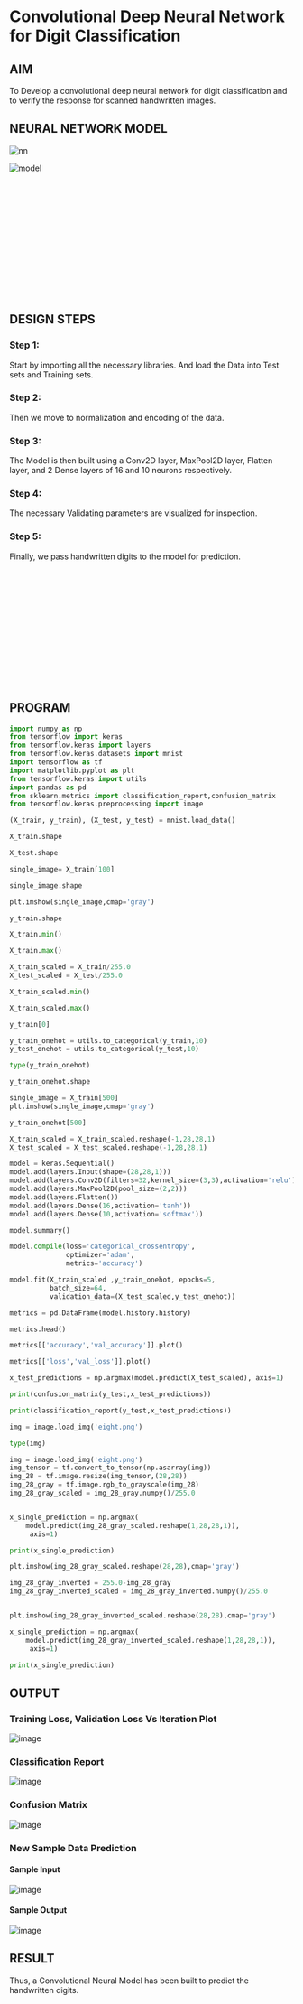 # Convolutional Deep Neural Network for Digit Classification

## AIM

To Develop a convolutional deep neural network for digit classification and to verify the response for scanned handwritten images.

## NEURAL NETWORK MODEL

![nn](https://user-images.githubusercontent.com/65499285/190903314-151ecc46-ab8a-47e9-8c9e-af2d699c38c1.svg)

![model](https://user-images.githubusercontent.com/65499285/190903321-249a6aae-bc42-4d97-9f69-b488f12215a2.png)

<br><br><br><br><br><br><br><br><br><br><br><br>

## DESIGN STEPS

### Step 1:
Start by importing all the necessary libraries. And load the Data into Test sets and Training sets.

### Step 2:
Then we move to normalization and encoding of the data.

### Step 3:
The Model is then built using a Conv2D layer, MaxPool2D layer, Flatten layer, and 2 Dense layers of 16 and 10 neurons respectively.

### Step 4:
The necessary Validating parameters are visualized for inspection.

### Step 5:
Finally, we pass handwritten digits to the model for prediction.

<br><br><br><br><br><br><br><br><br><br><br><br>

## PROGRAM
```python
import numpy as np
from tensorflow import keras
from tensorflow.keras import layers
from tensorflow.keras.datasets import mnist
import tensorflow as tf
import matplotlib.pyplot as plt
from tensorflow.keras import utils
import pandas as pd
from sklearn.metrics import classification_report,confusion_matrix
from tensorflow.keras.preprocessing import image

(X_train, y_train), (X_test, y_test) = mnist.load_data()

X_train.shape

X_test.shape

single_image= X_train[100]

single_image.shape

plt.imshow(single_image,cmap='gray')

y_train.shape

X_train.min()

X_train.max()

X_train_scaled = X_train/255.0
X_test_scaled = X_test/255.0

X_train_scaled.min()

X_train_scaled.max()

y_train[0]

y_train_onehot = utils.to_categorical(y_train,10)
y_test_onehot = utils.to_categorical(y_test,10)

type(y_train_onehot)

y_train_onehot.shape

single_image = X_train[500]
plt.imshow(single_image,cmap='gray')

y_train_onehot[500]

X_train_scaled = X_train_scaled.reshape(-1,28,28,1)
X_test_scaled = X_test_scaled.reshape(-1,28,28,1)

model = keras.Sequential()
model.add(layers.Input(shape=(28,28,1)))
model.add(layers.Conv2D(filters=32,kernel_size=(3,3),activation='relu'))
model.add(layers.MaxPool2D(pool_size=(2,2)))
model.add(layers.Flatten())
model.add(layers.Dense(16,activation='tanh'))
model.add(layers.Dense(10,activation='softmax'))

model.summary()

model.compile(loss='categorical_crossentropy',
              optimizer='adam',
              metrics='accuracy')

model.fit(X_train_scaled ,y_train_onehot, epochs=5,
          batch_size=64, 
          validation_data=(X_test_scaled,y_test_onehot))

metrics = pd.DataFrame(model.history.history)

metrics.head()

metrics[['accuracy','val_accuracy']].plot()

metrics[['loss','val_loss']].plot()

x_test_predictions = np.argmax(model.predict(X_test_scaled), axis=1)

print(confusion_matrix(y_test,x_test_predictions))

print(classification_report(y_test,x_test_predictions))

img = image.load_img('eight.png')

type(img)

img = image.load_img('eight.png')
img_tensor = tf.convert_to_tensor(np.asarray(img))
img_28 = tf.image.resize(img_tensor,(28,28))
img_28_gray = tf.image.rgb_to_grayscale(img_28)
img_28_gray_scaled = img_28_gray.numpy()/255.0


x_single_prediction = np.argmax(
    model.predict(img_28_gray_scaled.reshape(1,28,28,1)),
     axis=1)

print(x_single_prediction)

plt.imshow(img_28_gray_scaled.reshape(28,28),cmap='gray')

img_28_gray_inverted = 255.0-img_28_gray
img_28_gray_inverted_scaled = img_28_gray_inverted.numpy()/255.0


plt.imshow(img_28_gray_inverted_scaled.reshape(28,28),cmap='gray')

x_single_prediction = np.argmax(
    model.predict(img_28_gray_inverted_scaled.reshape(1,28,28,1)),
     axis=1)

print(x_single_prediction)
```
## OUTPUT

### Training Loss, Validation Loss Vs Iteration Plot
![image](https://user-images.githubusercontent.com/75234991/191759064-d61e9451-a8a7-4db9-b7e3-1ccf7b281282.png)

### Classification Report
![image](https://user-images.githubusercontent.com/75234991/191759278-f1e9aa6e-f58f-4a19-8347-7bfe4964774c.png)

### Confusion Matrix
![image](https://user-images.githubusercontent.com/75234991/191759446-71e1ac3b-6d4b-4b5a-b85c-fdff32d663a3.png)

### New Sample Data Prediction
#### Sample Input
![image](https://user-images.githubusercontent.com/75234991/191759546-ac7be80f-24a5-424a-86c2-d6d8e6bec26a.png)
#### Sample Output
![image](https://user-images.githubusercontent.com/75234991/191759644-ac0f6c5c-adb3-4457-9bf7-714a872e69ad.png)

## RESULT
Thus, a Convolutional Neural Model has been built to predict the handwritten digits.
